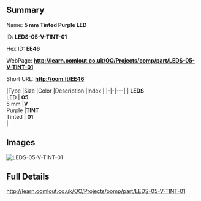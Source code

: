 

## Summary
 
Name: __5 mm Tinted Purple LED__

ID: __LEDS-05-V-TINT-01__

Hex ID: __EE46__

WebPage: __http://learn.oomlout.co.uk/OO/Projects/oomp/part/LEDS-05-V-TINT-01__

Short URL: __http://oom.lt/EE46__


|Type   |Size   |Color   |Description   |Index   |
|-|-|---|
| __LEDS__ <br>LED  | __05__<br>5 mm   |__V__<br>Purple    |__TINT__<br>Tinted    | __01__<br>  |


## Images
![LEDS-05-V-TINT-01](http://oomlout.com/oomp-gen/parts/LEDS-05-V-TINT-01/LEDS-05-V-TINT-01_420.jpg)

## Full Details

 http://learn.oomlout.co.uk/OO/Projects/oomp/part/LEDS-05-V-TINT-01

